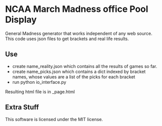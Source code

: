 # NCAA March Madness office Pool Display

General Madness generator that works independent of any web source.
This code uses json files to get brackets and real life results.

## Use

- create name_reality.json which contains all the results of games so far.
- create name_picks.json which contains a dict indexed by bracket names, whose values are a list of the picks for each bracket
- run python io_interface.py

Resulting html file is in <name>_page.html

## Extra Stuff

This software is licensed under the MIT license.

